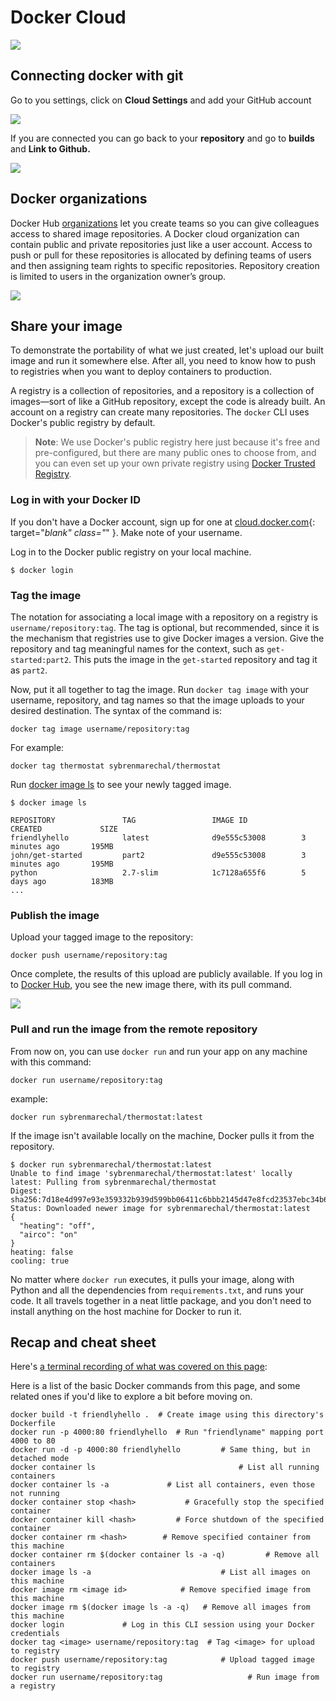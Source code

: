# Docker Cloud

![](.gitbook/assets/screen-shot-2018-05-17-at-17.32.39.png)

## Connecting docker with git

Go to you settings, click on **Cloud Settings** and add your GitHub account

![](.gitbook/assets/screen-shot-2018-05-17-at-17.49.48.png)

If you are connected you can go back to your **repository** and go to **builds** and **Link to Github.**

![](.gitbook/assets/screen-shot-2018-05-18-at-11.47.17.png)

## Docker organizations

Docker Hub [organizations](https://hub.docker.com/organizations/) let you create teams so you can give colleagues access to shared image repositories. A Docker cloud organization can contain public and private repositories just like a user account. Access to push or pull for these repositories is allocated by defining teams of users and then assigning team rights to specific repositories. Repository creation is limited to users in the organization owner’s group.

![](.gitbook/assets/screen-shot-2018-05-18-at-12.00.20.png)

## Share your image

To demonstrate the portability of what we just created, let's upload our built image and run it somewhere else. After all, you need to know how to push to registries when you want to deploy containers to production.

A registry is a collection of repositories, and a repository is a collection of images—sort of like a GitHub repository, except the code is already built. An account on a registry can create many repositories. The `docker` CLI uses Docker's public registry by default.

> **Note**: We use Docker's public registry here just because it's free and pre-configured, but there are many public ones to choose from, and you can even set up your own private registry using [Docker Trusted Registry](https://github.com/sybren-marechal/docker-starter/tree/86015b8f63a88424652425fd3d8071ca18d612a9/datacenter/dtr/2.2/guides/README.md).

### Log in with your Docker ID

If you don't have a Docker account, sign up for one at [cloud.docker.com](https://cloud.docker.com/){: target="_blank" class="_" }. Make note of your username.

Log in to the Docker public registry on your local machine.

```text
$ docker login
```

### Tag the image

The notation for associating a local image with a repository on a registry is `username/repository:tag`. The tag is optional, but recommended, since it is the mechanism that registries use to give Docker images a version. Give the repository and tag meaningful names for the context, such as `get-started:part2`. This puts the image in the `get-started` repository and tag it as `part2`.

Now, put it all together to tag the image. Run `docker tag image` with your username, repository, and tag names so that the image uploads to your desired destination. The syntax of the command is:

```text
docker tag image username/repository:tag
```

For example:

```text
docker tag thermostat sybrenmarechal/thermostat
```

Run [docker image ls](https://github.com/sybren-marechal/docker-starter/tree/86015b8f63a88424652425fd3d8071ca18d612a9/engine/reference/commandline/image_ls/README.md) to see your newly tagged image.

```text
$ docker image ls

REPOSITORY               TAG                 IMAGE ID            CREATED             SIZE
friendlyhello            latest              d9e555c53008        3 minutes ago       195MB
john/get-started         part2               d9e555c53008        3 minutes ago       195MB
python                   2.7-slim            1c7128a655f6        5 days ago          183MB
...
```

### Publish the image

Upload your tagged image to the repository:

```text
docker push username/repository:tag
```

Once complete, the results of this upload are publicly available. If you log in to [Docker Hub](https://hub.docker.com/), you see the new image there, with its pull command.

![](.gitbook/assets/screen-shot-2018-05-17-at-17.33.21.png)

### Pull and run the image from the remote repository

From now on, you can use `docker run` and run your app on any machine with this command:

```text
docker run username/repository:tag
```

example:

```text
docker run sybrenmarechal/thermostat:latest
```

If the image isn't available locally on the machine, Docker pulls it from the repository.

```text
$ docker run sybrenmarechal/thermostat:latest
Unable to find image 'sybrenmarechal/thermostat:latest' locally
latest: Pulling from sybrenmarechal/thermostat
Digest: sha256:7d18e4d997e93e359332b939d599bb06411c6bbb2145d47e8fcd23537ebc34b6
Status: Downloaded newer image for sybrenmarechal/thermostat:latest
{
  "heating": "off",
  "airco": "on"
}
heating: false
cooling: true
```

No matter where `docker run` executes, it pulls your image, along with Python and all the dependencies from `requirements.txt`, and runs your code. It all travels together in a neat little package, and you don't need to install anything on the host machine for Docker to run it.

## Recap and cheat sheet

Here's [a terminal recording of what was covered on this page](https://asciinema.org/a/blkah0l4ds33tbe06y4vkme6g):

Here is a list of the basic Docker commands from this page, and some related ones if you'd like to explore a bit before moving on.

```text
docker build -t friendlyhello .  # Create image using this directory's Dockerfile
docker run -p 4000:80 friendlyhello  # Run "friendlyname" mapping port 4000 to 80
docker run -d -p 4000:80 friendlyhello         # Same thing, but in detached mode
docker container ls                                # List all running containers
docker container ls -a             # List all containers, even those not running
docker container stop <hash>           # Gracefully stop the specified container
docker container kill <hash>         # Force shutdown of the specified container
docker container rm <hash>        # Remove specified container from this machine
docker container rm $(docker container ls -a -q)         # Remove all containers
docker image ls -a                             # List all images on this machine
docker image rm <image id>            # Remove specified image from this machine
docker image rm $(docker image ls -a -q)   # Remove all images from this machine
docker login             # Log in this CLI session using your Docker credentials
docker tag <image> username/repository:tag  # Tag <image> for upload to registry
docker push username/repository:tag            # Upload tagged image to registry
docker run username/repository:tag                   # Run image from a registry
```



